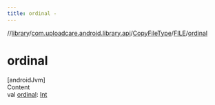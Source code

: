 ```yaml
---
title: ordinal -
---
```

//[library](../../../index.md)/[com.uploadcare.android.library.api](../../index.md)/[CopyFileType](../index.md)/[FILE](index.md)/[ordinal](ordinal.md)



# ordinal  
[androidJvm]  
Content  
val [ordinal](ordinal.md): [Int](https://kotlinlang.org/api/latest/jvm/stdlib/kotlin/-int/index.html)  



